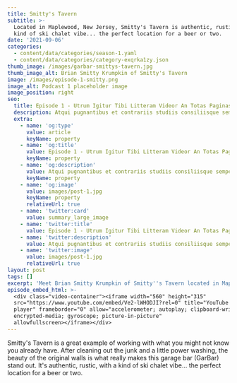 ```yaml
---
title: Smitty's Tavern
subtitle: >-
  Located in Maplewood, New Jersey, Smitty's Tavern is authentic, rustic, with a
  kind of ski chalet vibe... the perfect location for a beer or two.
date: '2021-09-06'
categories:
  - content/data/categories/season-1.yaml
  - content/data/categories/category-exqrka1zy.json
thumb_image: /images/garbar-smittys-tavern.jpg
thumb_image_alt: Brian Smitty Krumpkin of Smitty's Tavern
image: /images/episode-1-smitty.png
image_alt: Podcast 1 placeholder image
image_position: right
seo:
  title: Episode 1 - Utrum Igitur Tibi Litteram Videor An Totas Paginas
  description: Atqui pugnantibus et contrariis studiis consiliisque semper utens nihil
  extra:
    - name: 'og:type'
      value: article
      keyName: property
    - name: 'og:title'
      value: Episode 1 - Utrum Igitur Tibi Litteram Videor An Totas Paginas
      keyName: property
    - name: 'og:description'
      value: Atqui pugnantibus et contrariis studiis consiliisque semper utens nihil
      keyName: property
    - name: 'og:image'
      value: images/post-1.jpg
      keyName: property
      relativeUrl: true
    - name: 'twitter:card'
      value: summary_large_image
    - name: 'twitter:title'
      value: Episode 1 - Utrum Igitur Tibi Litteram Videor An Totas Paginas
    - name: 'twitter:description'
      value: Atqui pugnantibus et contrariis studiis consiliisque semper utens nihil
    - name: 'twitter:image'
      value: images/post-1.jpg
      relativeUrl: true
layout: post
tags: []
excerpt: 'Meet Brian Smitty Krumpkin of Smitty''s Tavern located in Maplewood, NJ.'
episode_embed_html: >-
  <div class="video-container"><iframe width="560" height="315"
  src="https://www.youtube.com/embed/Ve2-lWHODJI?rel=0" title="YouTube video
  player" frameborder="0" allow="accelerometer; autoplay; clipboard-write;
  encrypted-media; gyroscope; picture-in-picture"
  allowfullscreen></iframe></div>
---
```

Smitty's Tavern is a great example of working with what you might not know you already have. After cleaning out the junk and a little power washing, the beauty of the original walls is what really makes this garage bar (GarBar) stand out. It's authentic, rustic, with a kind of ski chalet vibe...  the perfect location for a beer or two.
